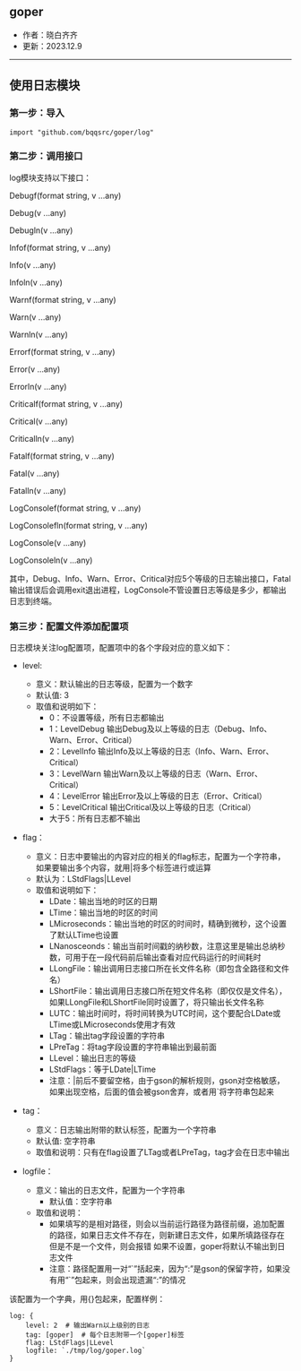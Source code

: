 goper
---

- 作者：晓白齐齐
- 更新：2023.12.9

---
## 使用日志模块
### 第一步：导入
```
import "github.com/bqqsrc/goper/log"
```

### 第二步：调用接口
log模块支持以下接口：

Debugf(format string, v ...any)

Debug(v ...any)

Debugln(v ...any)

Infof(format string, v ...any)

Info(v ...any)

Infoln(v ...any)

Warnf(format string, v ...any)

Warn(v ...any) 

Warnln(v ...any) 

Errorf(format string, v ...any)

Error(v ...any) 

Errorln(v ...any) 

Criticalf(format string, v ...any)

Critical(v ...any)

Criticalln(v ...any)

Fatalf(format string, v ...any) 

Fatal(v ...any)

Fatalln(v ...any)

LogConsolef(format string, v ...any)

LogConsolefln(format string, v ...any) 

LogConsole(v ...any)

LogConsoleln(v ...any)

其中，Debug、Info、Warn、Error、Critical对应5个等级的日志输出接口，Fatal输出错误后会调用exit退出进程，LogConsole不管设置日志等级是多少，都输出日志到终端。

### 第三步：配置文件添加配置项
日志模块关注log配置项，配置项中的各个字段对应的意义如下：

- level:
   - 意义：默认输出的日志等级，配置为一个数字
   - 默认值: 3
   - 取值和说明如下：
      - 0：不设置等级，所有日志都输出 
      - 1：LevelDebug 输出Debug及以上等级的日志（Debug、Info、Warn、Error、Critical）
      - 2：LevelInfo 输出Info及以上等级的日志（Info、Warn、Error、Critical）
      - 3：LevelWarn 输出Warn及以上等级的日志（Warn、Error、Critical）
      - 4：LevelError 输出Error及以上等级的日志（Error、Critical）
      - 5：LevelCritical 输出Critical及以上等级的日志（Critical）
      - 大于5：所有日志都不输出

- flag：
   - 意义：日志中要输出的内容对应的相关的flag标志，配置为一个字符串，如果要输出多个内容，就用|将多个标签进行或运算
   - 默认为：LStdFlags|LLevel
   - 取值和说明如下：
      - LDate：输出当地的时区的日期 
      - LTime：输出当地的时区的时间
      - LMicroseconds：输出当地的时区的时间时，精确到微秒，这个设置了默认LTime也设置
      - LNanosceonds：输出当前时间戳的纳秒数，注意这里是输出总纳秒数，可用于在一段代码前后输出查看对应代码运行的时间耗时
      - LLongFile：输出调用日志接口所在长文件名称（即包含全路径和文件名）
      - LShortFile：输出调用日志接口所在短文件名称（即仅仅是文件名），如果LLongFile和LShortFile同时设置了，将只输出长文件名称
      - LUTC：输出时间时，将时间转换为UTC时间，这个要配合LDate或LTime或LMicroseconds使用才有效
      - LTag：输出tag字段设置的字符串
      - LPreTag：将tag字段设置的字符串输出到最前面
      - LLevel：输出日志的等级
      - LStdFlags：等于LDate|LTime
      - 注意：|前后不要留空格，由于gson的解析规则，gson对空格敏感，如果出现空格，后面的值会被gson舍弃，或者用`将字符串包起来

- tag：
   - 意义：日志输出附带的默认标签，配置为一个字符串
   - 默认值: 空字符串
   - 取值和说明：只有在flag设置了LTag或者LPreTag，tag才会在日志中输出

- logfile：
   - 意义：输出的日志文件，配置为一个字符串
	 - 默认值：空字符串
   - 取值和说明：
      - 如果填写的是相对路径，则会以当前运行路径为路径前缀，追加配置的路径，如果日志文件不存在，则新建日志文件，如果所填路径存在但是不是一个文件，则会报错
       如果不设置，goper将默认不输出到日志文件
      - 注意：路径配置用一对“\`”括起来，因为“\:”是gson的保留字符，如果没有用“\`”包起来，则会出现遗漏“\:”的情况

该配置为一个字典，用{}包起来，配置样例：
```
log: {
	level: 2  # 输出Warn以上级别的日志
	tag: [goper]  # 每个日志附带一个[goper]标签
	flag: LStdFlags|LLevel
	logfile: `./tmp/log/goper.log`
}
```
